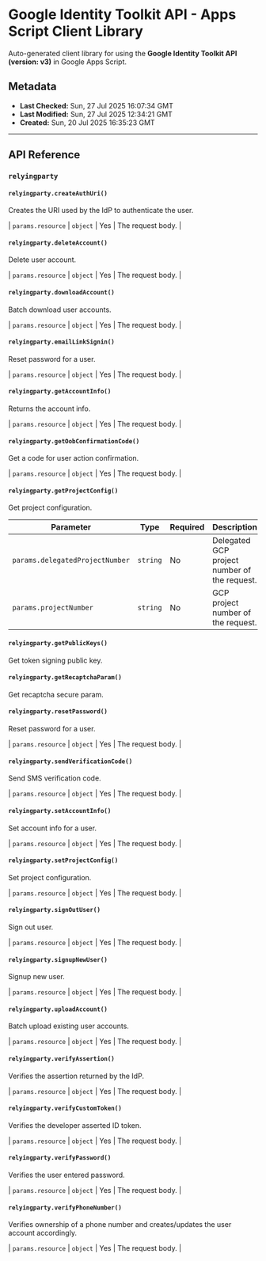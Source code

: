 # Google Identity Toolkit API - Apps Script Client Library

Auto-generated client library for using the **Google Identity Toolkit API (version: v3)** in Google Apps Script.

## Metadata

- **Last Checked:** Sun, 27 Jul 2025 16:07:34 GMT
- **Last Modified:** Sun, 27 Jul 2025 12:34:21 GMT
- **Created:** Sun, 20 Jul 2025 16:35:23 GMT



---

## API Reference

### `relyingparty`

#### `relyingparty.createAuthUri()`

Creates the URI used by the IdP to authenticate the user.

| `params.resource` | `object` | Yes | The request body. |

#### `relyingparty.deleteAccount()`

Delete user account.

| `params.resource` | `object` | Yes | The request body. |

#### `relyingparty.downloadAccount()`

Batch download user accounts.

| `params.resource` | `object` | Yes | The request body. |

#### `relyingparty.emailLinkSignin()`

Reset password for a user.

| `params.resource` | `object` | Yes | The request body. |

#### `relyingparty.getAccountInfo()`

Returns the account info.

| `params.resource` | `object` | Yes | The request body. |

#### `relyingparty.getOobConfirmationCode()`

Get a code for user action confirmation.

| `params.resource` | `object` | Yes | The request body. |

#### `relyingparty.getProjectConfig()`

Get project configuration.

| Parameter | Type | Required | Description |
|---|---|---|---|
| `params.delegatedProjectNumber` | `string` | No | Delegated GCP project number of the request. |
| `params.projectNumber` | `string` | No | GCP project number of the request. |

#### `relyingparty.getPublicKeys()`

Get token signing public key.


#### `relyingparty.getRecaptchaParam()`

Get recaptcha secure param.


#### `relyingparty.resetPassword()`

Reset password for a user.

| `params.resource` | `object` | Yes | The request body. |

#### `relyingparty.sendVerificationCode()`

Send SMS verification code.

| `params.resource` | `object` | Yes | The request body. |

#### `relyingparty.setAccountInfo()`

Set account info for a user.

| `params.resource` | `object` | Yes | The request body. |

#### `relyingparty.setProjectConfig()`

Set project configuration.

| `params.resource` | `object` | Yes | The request body. |

#### `relyingparty.signOutUser()`

Sign out user.

| `params.resource` | `object` | Yes | The request body. |

#### `relyingparty.signupNewUser()`

Signup new user.

| `params.resource` | `object` | Yes | The request body. |

#### `relyingparty.uploadAccount()`

Batch upload existing user accounts.

| `params.resource` | `object` | Yes | The request body. |

#### `relyingparty.verifyAssertion()`

Verifies the assertion returned by the IdP.

| `params.resource` | `object` | Yes | The request body. |

#### `relyingparty.verifyCustomToken()`

Verifies the developer asserted ID token.

| `params.resource` | `object` | Yes | The request body. |

#### `relyingparty.verifyPassword()`

Verifies the user entered password.

| `params.resource` | `object` | Yes | The request body. |

#### `relyingparty.verifyPhoneNumber()`

Verifies ownership of a phone number and creates/updates the user account accordingly.

| `params.resource` | `object` | Yes | The request body. |